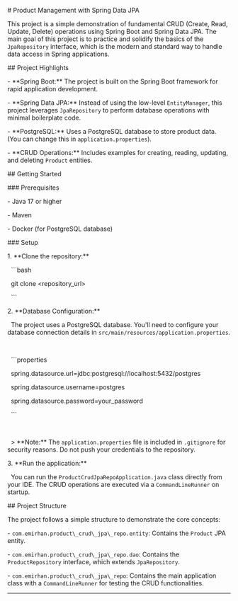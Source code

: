 \# Product Management with Spring Data JPA



This project is a simple demonstration of fundamental CRUD (Create, Read, Update, Delete) operations using Spring Boot and Spring Data JPA. The main goal of this project is to practice and solidify the basics of the `JpaRepository` interface, which is the modern and standard way to handle data access in Spring applications.



\## Project Highlights



\- \*\*Spring Boot:\*\* The project is built on the Spring Boot framework for rapid application development.

\- \*\*Spring Data JPA:\*\* Instead of using the low-level `EntityManager`, this project leverages `JpaRepository` to perform database operations with minimal boilerplate code.

\- \*\*PostgreSQL:\*\* Uses a PostgreSQL database to store product data. (You can change this in `application.properties`).

\- \*\*CRUD Operations:\*\* Includes examples for creating, reading, updating, and deleting `Product` entities.



\## Getting Started



\### Prerequisites



\- Java 17 or higher

\- Maven

\- Docker (for PostgreSQL database)



\### Setup



1\.  \*\*Clone the repository:\*\*

&nbsp;   ```bash

&nbsp;   git clone <repository\_url>

&nbsp;   ```



2\.  \*\*Database Configuration:\*\*

&nbsp;   The project uses a PostgreSQL database. You'll need to configure your database connection details in `src/main/resources/application.properties`.

&nbsp;   

&nbsp;   ```properties

&nbsp;   spring.datasource.url=jdbc:postgresql://localhost:5432/postgres

&nbsp;   spring.datasource.username=postgres

&nbsp;   spring.datasource.password=your\_password

&nbsp;   ```

&nbsp;   

&nbsp;   > \*\*Note:\*\* The `application.properties` file is included in `.gitignore` for security reasons. Do not push your credentials to the repository.



3\.  \*\*Run the application:\*\*

&nbsp;   You can run the `ProductCrudJpaRepoApplication.java` class directly from your IDE. The CRUD operations are executed via a `CommandLineRunner` on startup.



\## Project Structure



The project follows a simple structure to demonstrate the core concepts:



\- `com.emirhan.product\_crud\_jpa\_repo.entity`: Contains the `Product` JPA entity.

\- `com.emirhan.product\_crud\_jpa\_repo.dao`: Contains the `ProductRepository` interface, which extends `JpaRepository`.

\- `com.emirhan.product\_crud\_jpa\_repo`: Contains the main application class with a `CommandLineRunner` for testing the CRUD functionalities.



---

